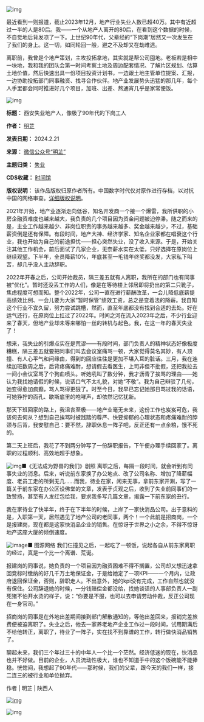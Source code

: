 ![img](https://chinadigitaltimes.net/chinese/files/2024/02/post-705249-65d5528c4f6cf.gif)  

最近看到一则报道，截止2023年12月，地产行业失业人数已超40万。其中有近超过一半的人是80后。我——一个从地产人离开的80后，在看到这个数据的时候，不自觉地后背发凉了一下。上世纪90年代，父辈经的“下岗潮”居然又一次发生在了我们的身上。这一切，如同轮回一般，避之不及却又在劫难逃。


离职前，我曾是个地产策划，主攻投拓拿地，其实就是帮公司囤地。老板若是相中一块地，我和我的团队会第一时间考察土地及周边配套情况、了解片区规划、估算土地价值，然后快速出具一份项目投资计划书，一边跟土地主管单位提案、汇报，一边协助投拓部门同事融资、找寻合作伙伴。地产业发展势头迅猛的那几年，每个人手里都会同时推进好几个项目，加班、出差、熬通宵几乎是家常便饭。


![img](https://chinadigitaltimes.net/chinese/files/2024/02/post-705249-65d5528c5abda.)




**标题：** 西安失业地产人，像极了90年代的下岗工人  

**作者：** [明芷](https://chinadigitaltimes.net/space/贞观)  

**发表日期：** 2024.2.21  

**来源：** [微信公众号“明芷”](https://web.archive.org/web/https://mp.weixin.qq.com/s/GLMEGMuQyoCTDe3yIm8otg)  

**主题归类：** [失业](https://chinadigitaltimes.net/space/失业)  

**CDS收藏：** [时间馆](https://chinadigitaltimes.net/space/%E6%97%B6%E9%97%B4%E9%A6%86)  

**版权说明：** 该作品版权归原作者所有。中国数字时代仅对原作进行存档，以对抗中国的网络审查。[详细版权说明](https://chinadigitaltimes.net/chinese/copyright)。


2021年开始，地产业逐渐走向低谷，知名开发商一个接一个爆雷，我所供职的小房企融资难度也越来越大，我负责的几个项目因为资金问题被迫停滞。随之而来的是，主业工作越来越少、非岗位职责的事务越来越多、奖金越来越少，不过，基础薪资倒是还有保障。有段时间，地产大神、经济学家、知名企业家都在唱衰这个行业，我也开始为自己的前途担忧——担心突然失业，没了收入来源。于是，开始关注其他工作机会，前后面试了几家企业，无奈薪水实在太低，只好选择在原岗位上继续观望。下半年，全员降薪10%，年底甚至一毛钱年终奖都没发，大家私下叫苦，却几乎没人主动辞职。


2022年开春之后，公司开始裁员，隔三差五就有人离职，我所在的部门也有同事被“优化”。暂时还没丢工作的人们，像是在等待楼上邻居即将扔出的第二只靴子，焦虑程度可想而知。整个2022年，公司一直在进行薪酬改革，一会儿降低底薪提高绩效比例、一会儿要为大家“暂时保管”绩效工资，总之是变着法的降薪。我自知这个行业不宜久留，努力尝试跳槽，然而，直至年底都没有找到合适的去处。好在运气还行，在原岗位上扛过了2022年。时间之河在流入2023年之后，不少行业迎来了春天，但地产业却未等来哪怕一丝的转机与起色。我，在这一年的春天失业了！


想来，我失业的引爆点实在是荒谬——有段时间，部门负责人的精神状态好像极度糟糕，隔三差五就要把同事们叫去会议室痛骂一顿，大家觉得莫名其妙，有人顶撞、有人心平气和问缘由，得到的回应往往是更加不堪入耳的脏话。三月，我在连续加班数周之后，后背疼痛难耐，想请假去看医生，上司非但不批假，还把我拉去一间小会议室骂了个狗血喷头。听她吼叫了数分钟，我才沥青了挨骂的理由——她认为我找她请假的时候，说话口气不太礼貌，对她“不敬”。我为自己辩驳了几句，她变得愈加疯癫，骂人骂得更狠了。时至今日，我早已忘记她那日骂过我的话语，可她狰狞的面孔、歇斯底里的咆哮声，却依然记忆犹新。


那天下班回家的路上，我沮丧至极——地产业毫无未来，这份工作也岌岌可危，我该何去何从？想到自己挨骂时被践踏的尊严、快要抑郁的心理状态和疼痛难耐的脖颈与后背，我安慰自己：要不然，辞职休息一阵子吧，反正还有一点余粮，饿不死的。


第二天上班后，我花了不到两分钟写了一份辞职报告，下午便办理手续回家了。离职的过程顺利、高效地超乎想象。


![img](https://chinadigitaltimes.net/chinese/files/2024/02/post-705249-65d5528c63531.)■《无法成为野兽的我们》剧照
离职之后，每隔一段时间，就会听到有同事失业的消息。后来，听说前东家换了办公地点、改了公司名称、增加了降薪幅度、老员工走的所剩无几……而我，待业在家，闲来无事，拿前东家开涮，写了一篇关于前东家在办公区设佛堂的文章，发表于贞观之后，收到了失业前同事们的一致赞扬，甚至有人发红包给我，要求我多写几篇文章，揭露一下前东家的丑行。


我在家待业了快半年，终于在下半年的时候，上岸了一家快消品公司。出于意料的是，入职第一天，居然遇见了地产公司的老同事，两个！一个此前是招商岗，一个是报建岗，现在都是这家快消品企业的销售。在惊讶于世界之小之余，不得不惊讶地产这座大厦的倾倒速度。


![image](https://chinadigitaltimes.net/chinese/files/2024/02/post-705249-65d5528c6b8ad.)■ 图源网络
我们仨撞见之后，一起吃了一顿饭，说起各自从前东家离职的经过，真是一个比一个离谱、荒诞。


报建岗的同事说，她负责的一个项目因为融资困难不得不搁置，公司却又想迅速拿回竞标时缴纳的好几千万土地保证金，于是给她定了一项KPI——一个月内，让政府退回保证金，否则，辞职走人。不出意外，她的kpi没有完成，工作自然也就没有保住。公司辞退她的时候，一分钱赔偿金都没给，找她谈话的人事部负责人一副死猪不怕开水烫的样子，说：“你要是不服，也可以去申请劳动仲裁，反正公司现在一身官司。”


招商岗的同事是在外地出差期间接到部门解散通知的，等他出差回来，报销完差旅费便被迫离职了。失业之后，他去一家养老地产企业工作过一段时间，试用期满后不给他转正，离职了，待业了一阵子，实在找不到靠谱的工作，转行做快消品销售了。


聊起未来，我们三个年过三十的中年人一个比一个茫然。经济低迷的现在，快消品也并不好做。目前的企业，人员流动性极大，谁也不知道手中的这个饭碗能不能捧稳。恍惚间，我想起了90年代——那时候，我们的父辈，跟今天的我们一样，接二连三的被行业和单位抛弃。


作者 | 明芷 | 陕西人


[![img](https://chinadigitaltimes.net/chinese/files/2024/02/post-705249-65d5528c7306c.gif)](https://mp.weixin.qq.com/s?__biz=MzAxMzc4OTkzNA==&mid=2652483365&idx=1&sn=48532a44921c75efa6d81695819d3b2a&chksm=807030a4b707b9b2fcb5ae9955369f1df09562c7a9f9b68ca9620eb51dba61dad6c845e134a9&scene=21#wechat_redirect)  

![img](https://chinadigitaltimes.net/chinese/files/2024/02/post-705249-65d5528c7a68e.gif)






